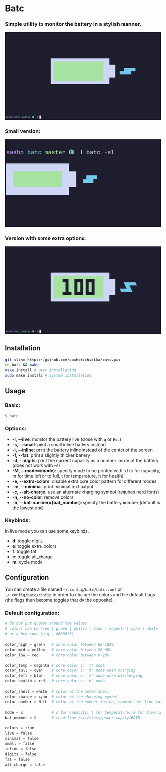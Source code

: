 # Batc

### Simple utility to monitor the battery in a stylish manner.

![image](screenshot.png "screenshot")
### Small version:

![image](screenshot_small.png "screenshot_small")
### Version with some extra options:

![image](screenshot_full.png "screenshot_full")

## Installation

```bash
git clone https://github.com/sashetophizika/batc.git
cd batc && make
make install # user installation
sudo make install # system installation
```

## Usage

### Basic:
```
$ batc
```
### Options:

* **-l, --live**: monitor the battery live (close with `q` or `Esc`)
* **-s, --small**: print a small inline battery instead
* **-i, --inline**: print the battery inline instead of the center of the screen
* **-f, --fat**: print a slightly thicker battery
* **-d, --digits**: print the current capacity as a number inside of the battery (does not work with -s)
* **-M, --mode=(mode)**: specify mode to be printed with -d (c for capacity, m for time left or to full, t for temperature, h for health)
* **-e, --extra-colors**: disable extra core color pattern for different modes
* **-m, --minimal**: print minimal text output
* **-c, --alt-charge**: use an alternate charging symbol (requires nerd fonts)
* **-n, --no-color**: remove colors
* **-b, --bat-number=(bat_number)**: specify the battery number (default is the lowest one)

### Keybinds:
In live mode you can use some keybinds.

* **d**: toggle digits
* **e**: toggle extra_colors
* **f**: toggle fat
* **c**: toggle alt_charge
* **m**: cycle mode

## Configuration

You can create a file named `~/.config/batc/batc.conf` or `~/.config/batc/config` in order to change the colors and the default flags (the flags then become toggles that do the opposite).

### Default configuration:

```python
# do not put quotes around the values
# colors can be [red | green | yellow | blue | magenta | cyan | white | black | none]
# or a hex code (e.g., #0000ff)

color_high = green   # core color between 60-100%
color_mid = yellow   # core color between 20-60%
color_low = red      # core color between 0-20%

color_temp = magenta # core color in 't' mode
color_full = cyan    # core color in 'm' mode when charging
color_left = blue    # core color in 'm' mode when discharging
color_health = red   # core color in 'h' mode

color_shell = white  # color of the outer shell
color_charge = cyan  # color of the charging symbol
color_number = NULL  # color of the number inside, comment out line for default

mode = c             # c for capacity, t for temperature, m for time in minutes, h for health in percent
bat_number = 0       # read from /sys/class/power_supply/BAT0

colors = true 
live = false 
minimal = false
small = false
inline = false
digits = false
fat = false
alt_charge = false
```
